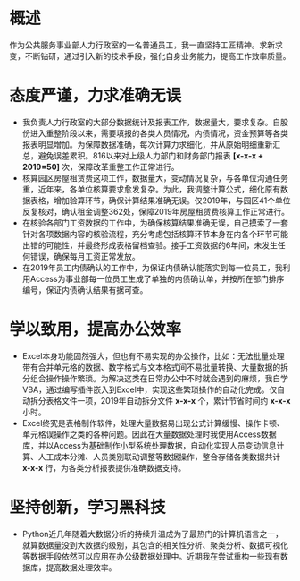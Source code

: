 # 概述
作为公共服务事业部人力行政室的一名普通员工，我一直坚持工匠精神。求新求变，不断钻研，通过引入新的技术手段，强化自身业务能力，提高工作效率质量。
# 态度严谨，力求准确无误
* 我负责人力行政室的大部分数据统计及报表工作，数据量大，要求复杂。自股份进入重整阶段以来，需要填报的各类人员情况，内债情况，资金预算等各类报表明显增加。为保障数据准确，每次计算力求细化，并从原始明细重新汇总，避免误差累积。816以来对上级人力部门和财务部门报表 **[x-x-x + 2019=50]** 次，保障改革重整工作正常进行。
* 核算园区房屋租赁费这项工作，数据量大，变动情况复杂，与各单位沟通任务重，近年来，各单位核算要求愈发复杂。为此，我调整计算公式，细化原有数据表格，增加验算环节，确保计算结果准确无误。仅2019年，与园区41个单位反复核对，确认租金调整362处，保障2019年房屋租赁费核算工作正常进行。
* 在核验各部门工资数据的工作中，为确保核算结果准确无误，自己摸索了一套针对各项数据内容的核验流程，充分考虑包括核算环节本身在内各个环节可能出错的可能性，并最终形成表格留档查验。接手工资数据的6年间，未发生任何错误，确保每月工资正常发放。
* 在2019年员工内债确认的工作中，为保证内债确认能落实到每一位员工，我利用Access为事业部每一位员工生成了单独的内债确认单，并按所在部门排序编号，保证内债确认结果有据可查。
# 学以致用，提高办公效率
* Excel本身功能固然强大，但也有不易实现的办公操作，比如：无法批量处理带有合并单元格的数据、数字格式与文本格式间不易批量转换、大量数据的拆分组合操作操作繁琐。为解决这类在日常办公中不时就会遇到的麻烦，我自学VBA，通过编写插件嵌入到Excel中，实现这些繁琐操作的自动化完成。仅自动拆分表格文件一项，2019年自动拆分文件 **x-x-x** 个，累计节省时间约 **x-x-x** 小时。
* Excel终究是表格制作软件，处理大量数据易出现公式计算缓慢、操作卡顿、单元格误操作之类的各种问题。因此在大量数据处理时我使用Access数据库，并以Access为基础制作小型系统处理数据，自动化实现人员变动信息计算、人工成本分摊、人员类别联动调整等数据操作，整合存储各类数据共计 **x-x-x** 行，为各类分析报表提供准确数据支持。
# 坚持创新，学习黑科技
* Python近几年随着大数据分析的持续升温成为了最热门的计算机语言之一，就算数据量没到大数据的级别，其包含的相关性分析、聚类分析、数据可视化等数据手段依然可以应用在办公级数据处理中。近期我在尝试重构一些现有数据库，提高数据处理效率。